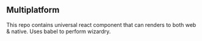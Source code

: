 ## Multiplatform

This repo contains universal react component that can renders to both web & native.
Uses babel to perform wizardry.